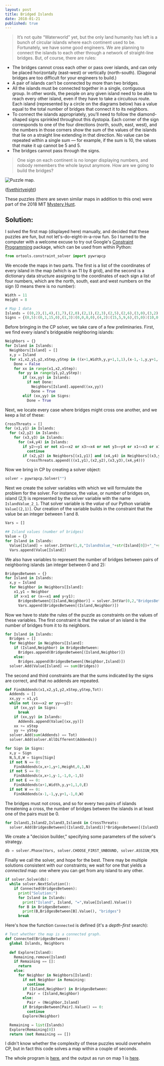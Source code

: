 ```yaml
---
layout: post
title: Bridged Islands
date: 2018-01-21
published: true
---
```


>It’s not quite “Waterworld” yet, but the only land humanity has left is a bunch of circular islands where each continent used to be. Fortunately, we have some good engineers. We are planning to connect the islands to each other through a network of straight-line bridges. But, of course, there are rules:
- The bridges cannot cross each other or pass over islands, and can only be placed horizontally (east-west) or vertically (north-south). (Diagonal bridges are too difficult for your engineers to build.)
- A pair of islands can’t be connected by more than two bridges.
- All the islands must be connected together in a single, contiguous group. In other words, the people on any given island need to be able to reach every other island, even if they have to take a circuitous route.
Each island (represented by a circle on the diagrams below) has a value equal to the total number of bridges that connect it to its neighbors.
- To connect the islands appropriately, you’ll need to follow the diamond-shaped signs sprinkled throughout this dystopia. Each corner of the sign corresponds to one of the four directions (north, south, east, west), and the numbers in those corners show the sum of the values of the islands that lie on a straight line extending in that direction. No value can be repeated within a single sum — for example, if the sum is 10, the values that make it up cannot be 5 and 5.
- The bridges cannot pass through the signs.
>One sign on each continent is no longer displaying numbers, and nobody remembers the whole layout anymore. How are we going to build the bridges?

![Puzzle map.](/img/bridges1.png)

<!--more-->

([fivethirtyeight](https://fivethirtyeight.com/features/can-you-stay-awake-for-50-hours-and-solve-150-puzzles/))

These puzzles (there are seven similar maps in addition to this one) were part of the 2018 MIT [Mystery Hunt](http://www.mit.edu/~puzzle/).

## Solution:

I solved the first map (displayed here) manually, and decided that these puzzles are fun, but not let's-do-eight-in-a-row fun. So I turned to the computer with a welcome excuse to try out Google's [Constraint Programming](https://developers.google.com/optimization/cp/) package, which can be used from within Python:

```python
from ortools.constraint_solver import pywrapcp
```

We encode the maps in two parts.  The first is a list of the coordinates of every island in the map (which is an 11 by 8 grid), and the second is a dictionary data structure assigning to the coordinates of each sign a list of four numbers, which are the north, south, east and west numbers on the sign (0 means there is no number):

```python
Width = 11
Height = 8

# Map 1 data
Islands = ((0,2),(1,4),(1,7),(2,0),(2,1),(2,3),(2,5),(2,6),(3,0),(3,2),(3,5),(3,6),(4,0),(4,1),(4,4),(4,6),(4,7),(5,1),(5,3),(5,5),(5,7),(6,0),(6,2),(6,4),(6,6),(7,0),(7,2),(7,3),(7,5),(7,7),(8,1),(8,3),(8,4),(9,0),(9,2),(9,4),(9,6),(9,7),(10,0),(10,1),(10,3),(10,5),(10,6))
Signs = {(0,5):(0,1,15,0),(1,3):(0,0,0,0),(4,2):(15,5,9,6),(5,0):(10,0,11,9),(7,1):(18,3,4,9),(8,6):(0,11,3,11),(10,4):(4,9,0,15)}
```

Before bringing in the CP solver, we take care of a few preliminaries. First, we find every island's bridgeable neighboring islands:

```python
Neighbors = {}
for Island in Islands:
  Neighbors[Island] = []
  x,y = Island
  for x1,x2,y1,y2,xStep,yStep in ((x+1,Width,y,y+1,1,1),(x-1,-1,y,y+1,-1,1),(x,x+1,y+1,Height,1,1),(x,x+1,y-1,-1,1,-1)):
    Done = False
    for xx in range(x1,x2,xStep):
      for yy in range(y1,y2,yStep):
        if (xx,yy) in Islands:
          if not Done:
            Neighbors[Island].append((xx,yy))
            Done = True
        elif (xx,yy) in Signs:
          Done = True
```

Next, we locate every case where bridges might cross one another, and we keep a list of these:

```python
CrossThreats = []
for (x1,y1) in Islands:
  for (x2,y2) in Islands:
    for (x3,y3) in Islands:
      for (x4,y4) in Islands:
        if y2>=y1 or not x1==x2 or x3>=x4 or not y3==y4 or x1<=x3 or x1>=x4 or y3>=y1 or y3<=y2:
          continue
        if (x2,y2) in Neighbors[(x1,y1)] and (x4,y4) in Neighbors[(x3,y3)]:
          CrossThreats.append(((x1,y1),(x2,y2),(x3,y3),(x4,y4)))
```

Now we bring in CP by creating a solver object:

```python
solver = pywrapcp.Solver("")
```

Next we create the solver variables with which we will formulate the problem for the solver.  For instance, the value, or number of bridges on, island (2,1) is represented by the solver variable with the name `IslandValue_2_1`. That solver variable is the _value_ of our Python variable `Value[(2,1)]`.  Our creation of the variable builds in the constraint that the value be an integer between 1 and 8.

```python
Vars = []

## Island values (number of bridges)
Value = {}
for Island in Islands:
  Value[Island] = solver.IntVar(1,8,"IslandValue_"+str(Island[0])+"_"+str(Island[1]))
  Vars.append(Value[Island])
```

We also have variables to represent the number of bridges between pairs of neighboring islands (an integer between 0 and 2):

```python
BridgesBetween = {}
for Island in Islands:
  x,y = Island
  for Neighbor in Neighbors[Island]:
    x1,y1 = Neighbor
    if x<x1 or (x==x1 and y<y1):
      BridgesBetween[(Island,Neighbor)] = solver.IntVar(0,2,"BridgesBetween_"+str(x)+"_"+str(y)+"_"+str(x1)+"_"+str(y1))
      Vars.append(BridgesBetween[(Island,Neighbor)])
```

Now we have to state the rules of the puzzle as constraints on the values of these variables.  The first constraint is that the value of an island is the number of bridges from it to its neighbors.

```python
for Island in Islands:
  Bridges = []
  for Neighbor in Neighbors[Island]:
    if (Island,Neighbor) in BridgesBetween:
      Bridges.append(BridgesBetween[(Island,Neighbor)])
    else:
      Bridges.append(BridgesBetween[(Neighbor,Island)])
  solver.Add(Value[Island] == sum(Bridges))
```

The second and third constraints are that the sums indicated by the signs are correct, and that no addends are repeated.

```python
def FindAddends(x1,x2,y1,y2,xStep,yStep,Tot):
  Addends = []
  xx,yy = x1,y1
  while not (xx==x2 or yy==y2):
    if (xx,yy) in Signs:
      break
    if (xx,yy) in Islands:
      Addends.append(Value[(xx,yy)])
    xx += xStep
    yy += yStep
  solver.Add(sum(Addends) == Tot)
  solver.Add(solver.AllDifferent(Addends))

for Sign in Signs:
  x,y = Sign
  N,S,E,W = Signs[Sign]
  if not N == 0:
    FindAddends(x,x+1,y+1,Height,0,1,N)
  if not S == 0:
    FindAddends(x,x+1,y-1,-1,0,-1,S)
  if not E == 0:
    FindAddends(x+1,Width,y,y+1,1,0,E)
  if not W == 0:
    FindAddends(x-1,-1,y,y+1,-1,0,W)
```

The bridges must not cross, and so for every two pairs of islands threatening a cross, the number of bridges between the islands in at least one of the pairs must be 0.

```python
for Island1,Island2,Island3,Island4 in CrossThreats:
  solver.Add(BridgesBetween[(Island2,Island1)]*BridgesBetween[(Island3,Island4)] == 0)
```

We create a "decision builder," specifying some parameters of the solver's strategy.

```python
db = solver.Phase(Vars, solver.CHOOSE_FIRST_UNBOUND, solver.ASSIGN_MIN_VALUE)
```

Finally we call the solver, and hope for the best.  There may be multiple solutions consistent with our constraints; we wait for one that yields a _connected_ map: one where you can get from any island to any other.

```python
if solver.Solve(db):
  while solver.NextSolution():
    if Connected(BridgesBetween):
      print("Solution:")
      for Island in Islands:
        print("Island", Island, "=",Value[Island].Value())
      for B in BridgesBetween:
        print(B,BridgesBetween[B].Value(), "bridges")
      break
```

Here's how the function `Connected` is defined (it's a _depth-first_ search):

```python
# Test whether the map is a connected graph.
def Connected(BridgesBetween):
  global Islands, Neighbors
  
  def Explore(Island):
    Remaining.remove(Island)
    if Remaining == []:
      return
    else:
      for Neighbor in Neighbors[Island]:
        if not Neighbor in Remaining:
          continue
        if (Island,Neighbor) in BridgesBetween:
          Pair = (Island,Neighbor)
        else:
          Pair = (Neighbor,Island)
        if BridgesBetween[Pair].Value() == 0:
          continue
        Explore(Neighbor)

  Remaining = list(Islands)
  Explore(Remaining[0])
  return (not Remaining == [])
  ```

I didn't know whether the complexity of these puzzles would overwhelm CP, but in fact this code solves a map within a couple of seconds.

The whole program is [here](/files/BridgeIslands1.py), and the output as run on map 1 is [here](/files/BridgeIslands.txt).

<br>



